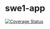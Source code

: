 # swe1-app
[![Coverage Status](https://coveralls.io/repos/github/YOUR_USERNAME/YOUR_REPO/badge.svg?branch=master)](https://coveralls.io/github/YOUR_USERNAME/YOUR_REPO?branch=master)

